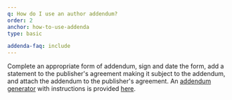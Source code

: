 ```yaml
---
q: How do I use an author addendum?
order: 2
anchor: how-to-use-addenda
type: basic

addenda-faq: include
---
```

Complete an appropriate form of addendum, sign and date the form, add a statement to the publisher's agreement making it subject to the addendum, and attach the addendum to the publisher's agreement. An [addendum generator](https://osc.hul.harvard.edu/dash/authors/addendum/generate) with instructions is provided [here](https://osc.hul.harvard.edu/dash/authors/addendum/generate).
